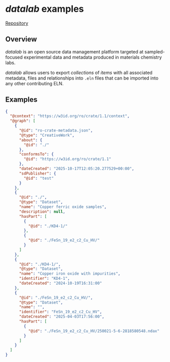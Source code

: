 # *datalab* examples

[Repository](https://github.com/datalab-org/datalab)

## Overview

*datalab* is an open source data management platform targeted at sampled-focused experimental
data and metadata produced in materials chemistry labs. 

*datalab* allows users to export *collections* of *items* with all associated
metadata, files and relationships into `.eln` files that can be imported into
any other contributing ELN.

## Examples

```json
{
  "@context": "https://w3id.org/ro/crate/1.1/context",
  "@graph": [
    {
      "@id": "ro-crate-metadata.json",
      "@type": "CreativeWork",
      "about": {
        "@id": "./"
      },
      "conformsTo": {
        "@id": "https://w3id.org/ro/crate/1.1"
      },
      "dateCreated": "2025-10-17T12:05:20.277529+00:00",
      "sdPublisher": {
        "@id": "test"
      }
    },
    {
      "@id": "./",
      "@type": "Dataset",
      "name": "Copper ferric oxide samples",
      "description": null,
      "hasPart": [
        {
          "@id": "./KD4-1/"
        },
        {
          "@id": "./FeSn_19_e2_c2_Cu_HV/"
        }
      ]
    },
    {
      "@id": "./KD4-1/",
      "@type": "Dataset",
      "name": "Copper iron oxide with impurities",
      "identifier": "KD4-1",
      "dateCreated": "2024-10-19T16:31:00"
    },
    {
      "@id": "./FeSn_19_e2_c2_Cu_HV/",
      "@type": "Dataset",
      "name": "",
      "identifier": "FeSn_19_e2_c2_Cu_HV",
      "dateCreated": "2025-04-03T17:56:00",
      "hasPart": [
        {
          "@id": "./FeSn_19_e2_c2_Cu_HV/250021-5-6-2818580548.ndax"
        }
      ]
    }
  ]
}

```

